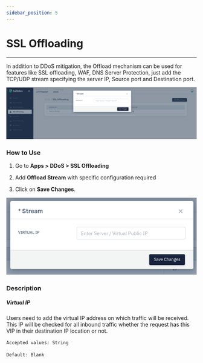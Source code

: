 ```yaml
---
sidebar_position: 5
---
```


# SSL Offloading

---

In addition to DDoS mitigation, the Offload mechanism can be used for features like SSL offloading, WAF, DNS Server Protection, just add the TCP/UDP stream specifying the server IP, Source port and Destination port.

![offload_stream](\img\ddos\v7\docs\ssloffloading.png)

### How to Use

1. Go to **Apps > DDoS > SSL Offloading**

2. Add **Offload Stream** with specific configuration required

3. Click on **Save Changes**.

![offload_stream](\img\ddos\v7\docs\ssloffloading1.png)

### Description

##### **Virtual IP**

Users need to add the virtual IP address on which traffic will be received. This IP will be checked for all inbound traffic whether the request has this VIP in their destination IP location or not.

    Accepted values: String

    Default: Blank 
